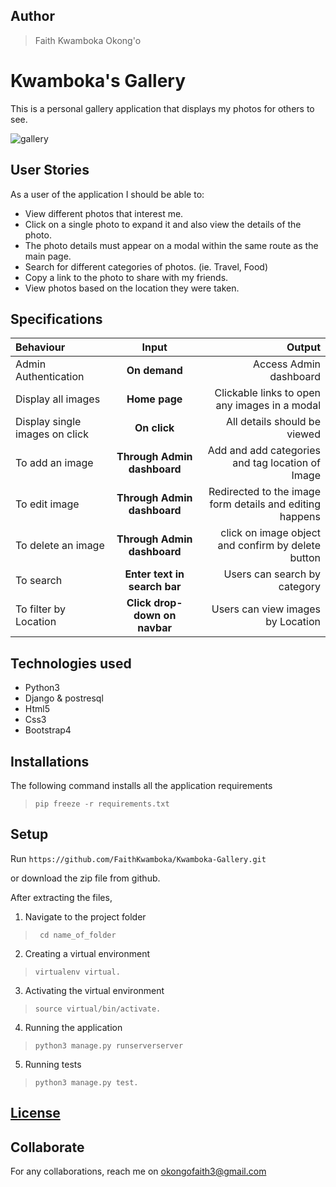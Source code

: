 ## Author
> Faith Kwamboka Okong'o

# Kwamboka's Gallery
This is a personal gallery application that displays my photos for others to see.

![gallery](https://user-images.githubusercontent.com/100117264/170846752-bf477629-d175-4b06-829b-9f92d12ed29d.png)

## User Stories
As a user of the application I should be able to:
* View different photos that interest me.
* Click on a single photo to expand it and also view the details of the photo.
* The photo details must appear on a modal within the same route as the main page.
* Search for different categories of photos. (ie. Travel, Food)
* Copy a link to the photo to share with my friends.
* View photos based on the location they were taken.

## Specifications
| Behaviour | Input | Output |
| :---------------- | :---------------: | ------------------: |
| Admin Authentication | **On demand** | Access Admin dashboard |
| Display all images | **Home page** | Clickable links to open any images in a modal |
| Display single images on click | **On  click** | All details should be viewed|
| To add an image  | **Through Admin dashboard** | Add and add categories and tag location of Image|
| To edit image  | **Through Admin dashboard** | Redirected to the  image form details and editing happens|
| To delete an image  | **Through Admin dashboard** | click on image object and confirm by delete button|
| To search  | **Enter text in search bar** | Users can search by category|
| To filter by Location  | **Click drop-down on navbar** | Users can view images by Location|

## Technologies used
* Python3
* Django & postresql
* Html5
* Css3
* Bootstrap4


## Installations

The following command installs all the application requirements
>``pip freeze -r requirements.txt``

## Setup
Run 
``https://github.com/FaithKwamboka/Kwamboka-Gallery.git``

or download the zip file from github.

After extracting the files, 

1. Navigate to the project folder
>`` cd name_of_folder`` 

2. Creating a virtual environment
>``virtualenv virtual.``

3. Activating the virtual environment
>``source virtual/bin/activate.``

4. Running the application
>``python3 manage.py runserverserver``

5. Running tests

 > ``python3 manage.py test.``

## [License](https://github.com/FaithKwamboka/Kwamboka-Gallery/blob/master/LICENSE)

## Collaborate
For any collaborations, reach me on [okongofaith3@gmail.com]()